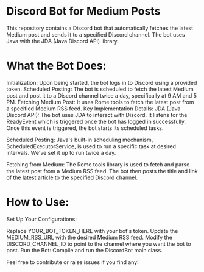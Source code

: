 # Discord Bot for Medium Posts

This repository contains a Discord bot that automatically fetches the latest Medium post and sends it to a specified Discord channel. The bot uses Java with the JDA (Java Discord API) library.

# What the Bot Does:
Initialization: Upon being started, the bot logs in to Discord using a provided token.
Scheduled Posting: The bot is scheduled to fetch the latest Medium post and post it to a Discord channel twice a day, specifically at 9 AM and 5 PM.
Fetching Medium Post: It uses Rome tools to fetch the latest post from a specified Medium RSS feed.
Key Implementation Details:
JDA (Java Discord API): The bot uses JDA to interact with Discord. It listens for the ReadyEvent which is triggered once the bot has logged in successfully. Once this event is triggered, the bot starts its scheduled tasks.

Scheduled Posting: Java's built-in scheduling mechanism, ScheduledExecutorService, is used to run a specific task at desired intervals. We've set it up to run twice a day.

Fetching from Medium: The Rome tools library is used to fetch and parse the latest post from a Medium RSS feed. The bot then posts the title and link of the latest article to the specified Discord channel.

# How to Use:
Set Up Your Configurations:

Replace YOUR_BOT_TOKEN_HERE with your bot's token.
Update the MEDIUM_RSS_URL with the desired Medium RSS feed.
Modify the DISCORD_CHANNEL_ID to point to the channel where you want the bot to post.
Run the Bot:
Compile and run the DiscordBot main class.

Feel free to contribute or raise issues if you find any!
